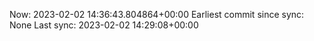 Now: 2023-02-02 14:36:43.804864+00:00 Earliest commit since sync: None Last sync: 2023-02-02 14:29:08+00:00
